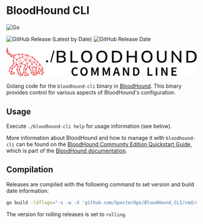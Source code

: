 # BloodHound CLI

![Go](https://img.shields.io/github/go-mod/go-version/SpecterOps/bloodhound-cli?color=50B071)

![GitHub Release (Latest by Date)](https://img.shields.io/github/v/release/SpecterOps/bloodhound-cli?label=Latest%20Release&color=E61616
)
![GitHub Release Date](https://img.shields.io/github/release-date/SpecterOps/bloodhound-cli?label=Release%20Date&color=E1E2EF)

![BHCLI.png](BHCLI.png)

Golang code for the `bloodhound-cli` binary in [BloodHound](https://github.com/SpecterOps/BloodHound). This binary provides control for various aspects of BloodHound's configuration.

## Usage

Execute `./bloodhound-cli help` for usage information (see below). 

More information about BloodHound and how to manage it with `bloodhound-cli` can be found on the [BloodHound Community Edition Quickstart Guide](https://bloodhound.specterops.io/get-started/quickstart/community-edition-quickstart), which is part of the [BloodHound documentation](https://bloodhound.specterops.io/home).

## Compilation

Releases are compiled with the following command to set version and build date information:

```bash
go build -ldflags="-s -w -X 'github.com/SpecterOps/BloodHound_CLI/cmd/config.Version=`git describe --tags --abbrev=0`' -X 'github.com/SpecterOps/BloodHound_CLI/cmd/config.BuildDate=`date -u '+%d %b %Y'`'" -o bloodhound-cli main.go
```

The version for rolling releases is set to `rolling`.
